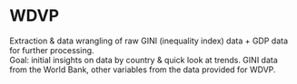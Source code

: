 # WDVP

Extraction & data wrangling of raw GINI (inequality index) data + GDP data for further processing. <br>
Goal: initial insights on data by country & quick look at trends.
GINI data from the World Bank, other variables from the data provided for WDVP.
